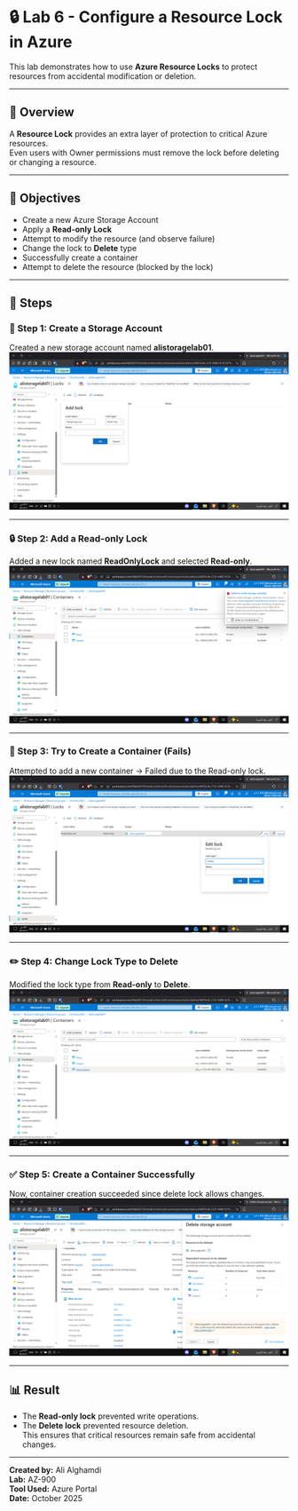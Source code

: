 # 🔒 Lab 6 - Configure a Resource Lock in Azure

This lab demonstrates how to use **Azure Resource Locks** to protect resources from accidental modification or deletion.

---

## 🧩 Overview
A **Resource Lock** provides an extra layer of protection to critical Azure resources.  
Even users with Owner permissions must remove the lock before deleting or changing a resource.

---

## 🧠 Objectives
- Create a new Azure Storage Account  
- Apply a **Read-only Lock**  
- Attempt to modify the resource (and observe failure)  
- Change the lock to **Delete** type  
- Successfully create a container  
- Attempt to delete the resource (blocked by the lock)  

---

## 🧪 Steps

### 🧱 Step 1: Create a Storage Account
Created a new storage account named **alistoragelab01**.  
![Step 1](ex61.png)

---

### 🔒 Step 2: Add a Read-only Lock
Added a new lock named **ReadOnlyLock** and selected **Read-only**.  
![Step 2](ex62.png)

---

### 🚫 Step 3: Try to Create a Container (Fails)
Attempted to add a new container → Failed due to the Read-only lock.  
![Step 3](ex63.png)

---

### ✏️ Step 4: Change Lock Type to Delete
Modified the lock type from **Read-only** to **Delete**.  
![Step 4](ex64.png)

---

### ✅ Step 5: Create a Container Successfully
Now, container creation succeeded since delete lock allows changes.  
![Step 5](ex65.png)

---

## 📊 Result
- The **Read-only lock** prevented write operations.  
- The **Delete lock** prevented resource deletion.  
This ensures that critical resources remain safe from accidental changes.

---

**Created by:** Ali Alghamdi  
**Lab:** AZ-900  
**Tool Used:** Azure Portal  
**Date:** October 2025
